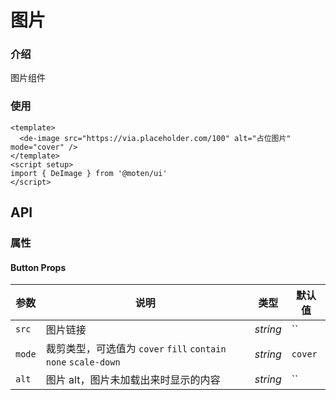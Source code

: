 # 图片

### 介绍

图片组件

### 使用

```vue
<template>
  <de-image src="https://via.placeholder.com/100" alt="占位图片" mode="cover" />
</template>
<script setup>
import { DeImage } from '@moten/ui'
</script>
```

## API

### 属性

#### Button Props

| 参数   | 说明                                                            | 类型     | 默认值  |
| ------ | --------------------------------------------------------------- | -------- | ------- |
| `src`  | 图片链接                                                        | _string_ | ``      |
| `mode` | 裁剪类型，可选值为 `cover` `fill` `contain` `none` `scale-down` | _string_ | `cover` |
| `alt`  | 图片 alt，图片未加载出来时显示的内容                            | _string_ | ``      |
